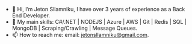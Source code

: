 - 👋 Hi, I’m Jeton Sllamniku, I have over 3 years of experience as a Back End Developer. 
- 👀 My main skills: C#/.NET | NODEJS | Azure | AWS | Git | Redis | SQL | MongoDB | Scraping/Crawling | Message Queues.
- 📫 How to reach me: email: jetonsllamniku@gmail.com.

<!---
Jetonii/Jetonii is a ✨ special ✨ repository because its `README.md` (this file) appears on your GitHub profile.
You can click the Preview link to take a look at your changes.
--->
